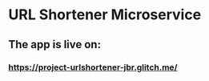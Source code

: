 # URL Shortener Microservice

## The app is live on:
### https://project-urlshortener-jbr.glitch.me/
